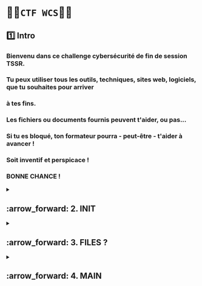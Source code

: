 # 🏴‍☠️`CTF WCS`🏴‍☠️ 

## 1️⃣ Intro

### Bienvenu dans ce challenge cybersécurité de fin de session TSSR.
### Tu peux utiliser tous les outils, techniques, sites web, logiciels, que tu souhaites pour arriver
### à tes fins.
### Les fichiers ou documents fournis peuvent t'aider, ou pas...
### Si tu es bloqué, ton formateur pourra - peut-être - t'aider à avancer !
### Soit inventif et perspicace !
### BONNE CHANCE !


<details>
<summary>
<h2>
:arrow_forward: 2. INIT  
</h2>
</summary>


# ➡️ Ouvrir le Zip

### 1️⃣ Prise en main de [JtR](https://github.com/NALSED/Future-R-vision/blob/main/LINUX/app/password/john_the_ripper2.md)
### 2️⃣ Création de la régle pour casser le MDP
#### En utilisant commande vvu précédement voici la régle:





















</details>



<details>
<summary>
<h2>
:arrow_forward: 3. FILES ?  
</h2>
</summary>
blabla
</details>




<details>
<summary>
<h2>
:arrow_forward: 4. MAIN  
</h2>
</summary>
blabla
</details>











